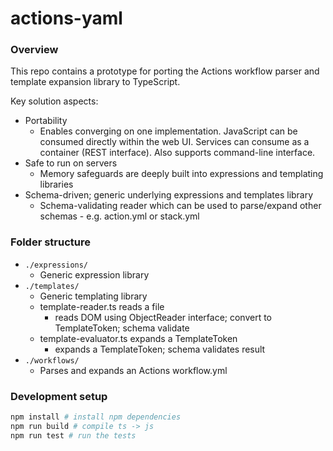 # actions-yaml

### Overview

This repo contains a prototype for porting the Actions workflow parser and template expansion library to TypeScript.

Key solution aspects:
- Portability
  - Enables converging on one implementation. JavaScript can be consumed directly within the web UI. Services can consume as a container (REST interface). Also supports command-line interface.
- Safe to run on servers
  - Memory safeguards are deeply built into expressions and templating libraries
- Schema-driven; generic underlying expressions and templates library
  - Schema-validating reader which can be used to parse/expand other schemas - e.g. action.yml or stack.yml

### Folder structure

- `./expressions/`
  - Generic expression library
- `./templates/`
  - Generic templating library
  - template-reader.ts reads a file
    - reads DOM using ObjectReader interface; convert to TemplateToken; schema validate
  - template-evaluator.ts expands a TemplateToken
    - expands a TemplateToken; schema validates result
- `./workflows/`
  - Parses and expands an Actions workflow.yml

<!--

TODO:

- Templates CLI
  - Support expanding a token
  - Handle errors in templating CLI
  - Fix delimiter pattern in templating CLI
- YAML parser
  - Technically we don't have to do this (service could do this)
  - Find YAML parser (look into RedHat)
  - Make sure we can turn off anchors (memory DOS - e.g. billion laughs attack)
- Add workflow-specific stuff
  - CLI
    - Support batch of commands
  - AzDevNext today:
    - Initial YAML parse: /Users/eric/repos/azdevnext/src/Actions/Runtime/Client/WebApi/Pipelines/ObjectTemplating/PipelineTemplateParser.cs
- Testing
  - jest

- Interface with Actions Service
  - Side-by-side
  - Feature flag
  - Telemetry
  - CLI interface - critical section
  - Pool of processes? (low pri)
- Lower priority
  - Add secret masker into expressions
  - Crisply define pulic interface for SDK
  - Split into multiple packages (yet make local changes work)
  - Better error message for mututally exclusive keys
  - Deeper validation rules (i.e. stuff that pipeline-template-converter does)
-->

### Development setup

```sh
npm install # install npm dependencies
npm run build # compile ts -> js
npm run test # run the tests
```
